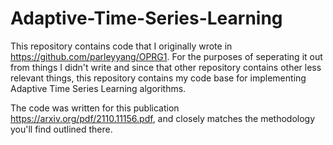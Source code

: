 # Adaptive-Time-Series-Learning

This repository contains code that I originally wrote in https://github.com/parleyyang/OPRG1. For the purposes of seperating it out from things I didn't write and
since that other repository contains other less relevant things, this repository contains my code base for implementing Adaptive Time Series Learning algorithms.

The code was written for this publication https://arxiv.org/pdf/2110.11156.pdf, and closely matches the methodology you'll find outlined there.

